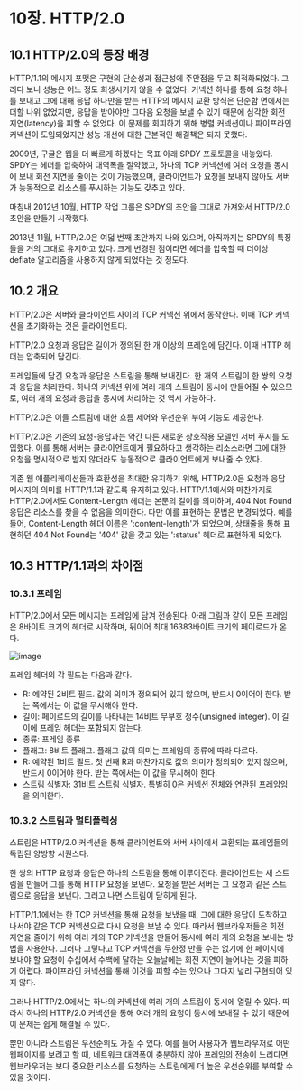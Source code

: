 

# 10장. HTTP/2.0



## 10.1 HTTP/2.0의 등장 배경

HTTP/1.1의 메시지 포맷은 구현의 단순성과 접근성에 주안점을 두고 최적화되었다. 그러다 보니 성능은 어느 정도 희생시키지 않을 수 없었다. 커넥션 하나를 통해 요청 하나를 보내고 그에 대해 응답 하나만을 받는 HTTP의 메시지 교환 방식은 단순함 면에서는 더할 나위 없었지만, 응답을 받아야만 그다음 요청을 보낼 수 있기 때문에 심각한 회전 지연(latency)을 피할 수 없었다. 이 문제를 회피하기 위해 병렬 커넥션이나 파이프라인 커넥션이 도입되었지만 성능 개선에 대한 근본적인 해결책은 되지 못했다.

2009년, 구글은 웹을 더 빠르게 하겠다는 목표 아래 SPDY 프로토콜을 내놓았다. SPDY는 헤더를 압축하여 대역폭을 절약했고, 하나의 TCP 커넥션에 여러 요청을 동시에 보내 회전 지연을 줄이는 것이 가능했으며, 클라이언트가 요청을 보내지 않아도 서버가 능동적으로 리소스를 푸시하는 기능도 갖추고 있다.

마침내 2012년 10월, HTTP 작업 그룹은 SPDY의 초안을 그대로 가져와서 HTTP/2.0 초안을 만들기 시작했다.

2013년 11월, HTTP/2.0은 여덟 번째 초안까지 나와 있으며, 아직까지는 SPDY의 특징들을 거의 그대로 유지하고 있다. 크게 변경된 점이라면 헤더를 압축할 때 더이상 deflate 알고리즘을 사용하지 않게 되었다는 것 정도다.



## 10.2 개요

HTTP/2.0은 서버와 클라이언트 사이의 TCP 커넥션 위에서 동작한다. 이때 TCP 커넥션을 초기화하는 것은 클라이언트다.

HTTP/2.0 요청과 응답은 길이가 정의된 한 개 이상의 프레임에 담긴다. 이때 HTTP 헤더는 압축되어 담긴다.

프레임들에 담긴 요청과 응답은 스트림을 통해 보내진다. 한 개의 스트림이 한 쌍의 요청과 응답을 처리한다. 하나의 커넥션 위에 여러 개의 스트림이 동시에 만들어질 수 있으므로, 여러 개의 요청과 응답을 동시에 처리하는 것 역시 가능하다.

HTTP/2.0은 이들 스트림에 대한 흐름 제어와 우선순위 부여 기능도 제공한다.

HTTP/2.0은 기존의 요청-응답과는 약간 다른 새로운 상호작용 모델인 서버 푸시를 도입했다. 이를 통해 서버는 클라이언트에게 필요하다고 생각하는 리소스라면 그에 대한 요청을 명시적으로 받지 않더라도 능동적으로 클라이언트에게 보내줄 수 있다.

기존 웹 애플리케이션들과 호환성을 최대한 유지하기 위해, HTTP/2.0은 요청과 응답 메시지의 의미를 HTTP/1.1과 같도록 유지하고 있다. HTTP/1.1에서와 마찬가지로 HTTP/2.0에서도 Content-Length 헤더는 본문의 길이를 의미하며, 404 Not Found 응답은 리소스를 찾을 수 없음을 의미한다. 다만 이를 표현하는 문법은 변경되었다. 예를 들어, Content-Length 헤더 이름은 ':content-length'가 되었으며, 상태줄을 통해 표현하던 404 Not Found는 '404' 값을 갖고 있는 ':status' 헤더로 표현하게 되었다.



## 10.3 HTTP/1.1과의 차이점

### 10.3.1 프레임

HTTP/2.0에서 모든 메시지는 프레임에 담겨 전송된다. 아래 그림과 같이 모든 프레임은 8바이트 크기의 헤더로 시작하며, 뒤이어 최대 16383바이트 크기의 페이로드가 온다.

![image](https://user-images.githubusercontent.com/22893111/76612700-2d548100-6560-11ea-8493-c281df9a9369.png)

프레임 헤더의 각 필드는 다음과 같다.

- R: 예약된 2비트 필드. 값의 의미가 정의되어 있지 않으며, 반드시 0이어야 한다. 받는 쪽에서는 이 값을 무시해야 한다.
- 길이: 페이로드의 길이를 나타내는 14비트 무부호 정수(unsigned integer). 이 길이에 프레임 헤더는 포함되지 않는다.
- 종류: 프레임 종류
- 플래그: 8비트 플래그. 플래그 값의 의미는 프레임의 종류에 따라 다르다.
- R: 예약된 1비트 필드. 첫 번째 R과 마찬가지로 값의 의미가 정의되어 있지 않으며, 반드시 0이어야 한다. 받는 쪽에서는 이 값을 무시해야 한다.
- 스트림 식별자: 31비트 스트림 식별자. 특별히 0은 커넥션 전체와 연관된 프레임임을 의미한다.



### 10.3.2 스트림과 멀티플렉싱

스트림은 HTTP/2.0 커넥션을 통해 클라이언트와 서버 사이에서 교환되는 프레임들의 독립된 양방향 시퀀스다.

한 쌍의 HTTP 요청과 응답은 하나의 스트림을 통해 이루어진다. 클라이언트는 새 스트림을 만들어 그를 통해 HTTP 요청을 보낸다. 요청을 받은 서버는 그 요청과 같은 스트림으로 응답을 보낸다. 그러고 나면 스트림이 닫히게 된다.

HTTP/1.1에서는 한 TCP 커넥션을 통해 요청을 보냈을 때, 그에 대한 응답이 도착하고 나서야 같은 TCP 커넥션으로 다시 요청을 보낼 수 있다. 따라서 웹브라우저들은 회전 지연을 줄이기 위해 여러 개의 TCP 커넥션을 만들어 동시에 여러 개의 요청을 보내는 방법을 사용한다. 그러나 그렇다고 TCP 커넥션을 무한정 만들 수는 없기에 한 페이지에 보내야 할 요청이 수십에서 수백에 달하는 오늘날에는 회전 지연이 늘어나는 것을 피하기 어렵다. 파이프라인 커넥션을 통해 이것을 피할 수는 있으나 그다지 널리 구현되어 있지 않다.

그러나 HTTP/2.0에서는 하나의 커넥션에 여러 개의 스트림이 동시에 열릴 수 있다. 따라서 하나의 HTTP/2.0 커넥션을 통해 여러 개의 요청이 동시에 보내질 수 있기 때문에 이 문제는 쉽게 해결될 수 있다.

뿐만 아니라 스트림은 우선순위도 가질 수 있다. 예를 들어 사용자가 웹브라우저로 어떤 웹페이지를 보려고 할 때, 네트워크 대역폭이 충분하지 않아 프레임의 전송이 느리다면, 웹브라우저는 보다 중요한 리소스를 요청하는 스트림에게 더 높은 우선순위를 부여할 수 있을 것이다.

 